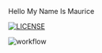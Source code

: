 Hello My Name Is Maurice

[![LICENSE](https://img.shields.io/github/license/<Mawa-Jr>/devops.svg?style=flat-square)](https://github.com/<Mawa-Jr>/devops/blob/main/LICENSE)

![workflow](https://github.com/<Mawa-Jr>/<devops>/actions/workflows/main.yml/badge.svg)
